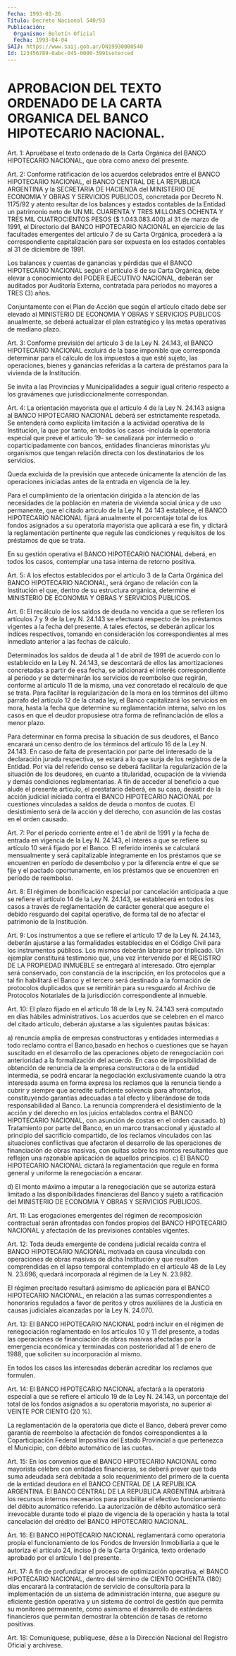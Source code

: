 ```yaml
---
Fecha: 1993-03-26
Título: Decreto Nacional 540/93
Publicación:
  Organismo: Boletín Oficial
  Fecha: 1993-04-04
SAIJ: https://www.saij.gob.ar/DN19930000540
Id: 123456789-0abc-045-0000-3991soterced
---
```

# APROBACION DEL TEXTO ORDENADO DE LA CARTA ORGANICA DEL BANCO HIPOTECARIO NACIONAL.

<a id="1"></a>
Art.  1:  Apruébase el texto ordenado de la Carta Orgánica del BANCO HIPOTECARIO  NACIONAL,  que  obra  como  anexo  del presente.

<a id="2"></a>
Art. 2: Conforme ratificación de los acuerdos celebrados entre el BANCO  HIPOTECARIO  NACIONAL,  el  BANCO CENTRAL DE LA REPUBLICA ARGENTINA y la SECRETARIA DE HACIENDA del  MINISTERIO DE ECONOMIA Y OBRAS  Y SERVICIOS PUBLICOS, concretada por Decreto  N.  1175/92  y atento resultar  de  los balances y estados contables de la Entidad un patrimonio neto de  UN  MIL  CUARENTA  Y TRES MILLONES OCHENTA Y TRES MIL CUATROCIENTOS PESOS ($ 1.043.083.400)  al  31  de marzo de 1991, el Directorio del BANCO HIPOTECARIO NACIONAL en ejercicio  de las  facultades  emergentes  del  artículo  7 de su Carta Orgánica, procederá a la correspondiente capitalización para ser expuesta en los estados contables al 31 de diciembre de 1991.

Los  balances  y  cuentas  de ganancias y pérdidas  que  el  BANCO HIPOTECARIO NACIONAL según el  artículo  8  de  su  Carta Orgánica, debe  elevar  a conocimiento del PODER EJECUTIVO NACIONAL,  deberán ser auditados por  Auditoría  Externa,  contratada para períodos no mayores a TRES (3) años.

Conjuntamente con el Plan de Acción que  según  el artículo citado debe  ser  elevado  al MINISTERIO DE ECONOMIA Y OBRAS  Y  SERVICIOS PUBLICOS anualmente,  se  deberá  actualizar  el plan estratégico y las metas operativas de mediano plazo.

<a id="3"></a>
Art. 3: Conforme previsión del artículo 3 de la Ley N. 24.143, el BANCO  HIPOTECARIO  NACIONAL  excluirá  de la base imponible que corresponda determinar para el cálculo de los  impuestos a que esté sujeto, las operaciones, bienes y ganancias referidas  a la cartera de préstamos para la vivienda de la Institución.

Se  invita  a  las  Provincias  y  Municipalidades  a seguir igual criterio    respecto   a  los  gravámenes  que  jurisdiccionalmente correspondan.

<a id="4"></a>
Art. 4: La orientación mayorista que el artículo 4 de la Ley N. 24.143 asigna al BANCO HIPOTECARIO NACIONAL deberá ser estrictamente  respetada.  Se entenderá como explícita limitación a la actividad operativa de la  Institución,  la  que  por  tanto, en todos  los  casos  -incluida  la  operatoria especial que prevé  el artículo 19- se canalizará por intermedio  o coparticipadamente con bancos, entidades financieras minoristas y/u  organismos que tengan relación  directa  con  los  destinatarios  de  los  servicios.

Queda  excluida  de  la  previsión  que  antecede  únicamente   la atención  de  las  operaciones  iniciadas  antes  de  la entrada en vigencia de la ley.

Para  el cumplimiento de la orientación dirigida a la atención  de las necesidades  de  la  población  en  materia  de vivienda social única y de uso permanente, que el citado artículo  de  la Ley N. 24 143  establece, el BANCO HIPOTECARIO NACIONAL fijará anualmente  el porcentaje  total de los fondos asignados a su operatoria mayorista que aplicará  a ese fin, y dictará la reglamentación pertinente que regule las condiciones  y  requisitos  de  los  préstamos de que se trata.

En su gestión operativa el BANCO HIPOTECARIO NACIONAL  deberá,  en todos  los  casos, contemplar una tasa interna de retorno positiva.

<a id="5"></a>
Art.  5:  A  los  efectos establecidos por el artículo 3 de la Carta  Orgánica del BANCO  HIPOTECARIO  NACIONAL,  será  órgano  de relación  con  la  Institución  el  que,  dentro  de  su estructura orgánica,  determine el MINISTERIO DE ECONOMIA Y OBRAS Y  SERVICIOS PUBLICOS.

<a id="6"></a>
Art. 6: El recálculo de los saldos de deuda no vencida a que se refieren  los  artículos  7  y  9  de la Ley N. 24.143 se efectuará respecto  de los préstamos vigentes a  la  fecha  del  presente.  A tales efectos,  se deberán aplicar los índices respectivos, tomando en consideración  los  correspondientes al mes inmediato anterior a las fechas de cálculo.

Determinados los saldos  de deuda al 1 de abril de 1991 de acuerdo con lo establecido en la Ley  N. 24.143, se descontará de ellos las amortizaciones concretadas a partir  de esa fecha, se adicionará el interés correspondiente al período y se  determinarán los servicios de reembolso que regirán, conforme al artículo  11 de la misma, una vez  concretado  el  recálculo de que se trata. Para  facilitar  la regularización de la mora  en  los  términos del último párrafo del artículo 12 de la citada ley, el Banco  capitalizará  los servicios en  mora,  hasta la fecha que determine su reglamentación  interna, salvo en los  casos  en  que  el  deudor  propusiese  otra forma de refinanciación de ellos a menor plazo.

Para determinar en forma precisa la situación de sus deudores,  el Banco  encarará  un censo dentro de los términos del artículo 16 de la Ley N. 24.143.  En  caso  de falta de presentación por parte del interesado de la declaración jurada  respectiva, se estará a lo que surja de los registros de la Entidad.  Por  vía  del referido censo se  deberá  facilitar  la  regularización  de la situación  de  los deudores,  en  cuanto a titularidad, ocupación  de  la  vivienda  y demás condiciones  reglamentarias.  A fin de acceder al beneficio a que alude el presente artículo, el prestatario  deberá, en su caso, desistir de la acción judicial iniciada contra el BANCO HIPOTECARIO NACIONAL por cuestiones vinculadas a  saldos de deuda o montos  de  cuotas.  El  desistimiento  será  de  la acción  y  del derecho,    con  asunción  de  las  costas  en  el  orden  causado.

<a id="7"></a>
Art. 7: Por el período corriente entre el 1 de abril de 1991 y la fecha  de  entrada en vigencia de la Ley N. 24.143, el interés a que se refiere  su  artículo  10  será  fijado  por  el  Banco.  El referido  interés  se  calculará  mensualmente y será capitalizable íntegramente  en  los préstamos que se  encuentren  en  período  de desembolso y por la  diferencia  entre  el que se fije y el pactado oportunamente,  en los préstamos que se encuentren  en  período  de reembolso.

<a id="8"></a>
Art.  8:  El  régimen de bonificación especial por cancelación anticipada a que se  refiere el artículo 14 de la Ley N. 24.143, se establecerá  en todos los  casos  a  través  de  reglamentación  de carácter general  que  asegure  el  debido  resguardo  del  capital operativo,  de  forma  tal  de  no  afectar  el  patrimonio  de  la Institución.

<a id="9"></a>
Art. 9: Los instrumentos a que se refiere el artículo 17 de la Ley N.  24.143,  deberán  ajustarse a las formalidades establecidas en el  Código Civil para los  instrumentos  públicos.  Los  mismos deberán  labrarse    por    triplicado.   Un  ejemplar  constituirá testimonio  que,  una  vez  intervenido  por  el   REGISTRO  DE  LA PROPIEDAD INMUEBLE se entregará al interesado. Otro  ejemplar  será conservado,  con  constancia  de  la inscripción, en los protocolos que a tal fin habilitará el Banco y  el tercero será destinado a la formación  de  protocolos  duplicados  que  se  remitirán  para  su resguardo al Archivo de Protocolos Notariales  de  la  jurisdicción correspondiente al inmueble.

<a id="10"></a>
Art. 10: El plazo fijado en el artículo 18 de la Ley N. 24.143 será computado  en  días  hábiles administrativos. Los acuerdos que se celebren en el marco del  citado  artículo,  deberán ajustarse a las siguientes pautas básicas:

a)    renuncia   amplia  de  empresas  constructoras  y  entidades intermedias a todo  reclamo  contra  el  Banco,basado  en  hechos o cuestiones   que  se  hayan  suscitado  en  el  desarrollo  de  las operaciones  objeto    de   renegociación  con  anterioridad  a  la formalización del acuerdo. En  caso  de imposibilidad de obtención de renuncia de la empresa constructora o de  la entidad intermedia, se  podrá  encarar  la negociación exclusivamente  cuando  la  otra interesada asuma en forma  expresa  los  reclamos  que  la renuncia tiende  a  cubrir y siempre que acredite suficiente solvencia  para afrontarlos,  constituyendo  garantías  adecuadas  a  tal  efecto y liberándose   de   toda  responsabilidad  al  Banco.  La  renuncia comprenderá el desistimiento  de  la  acción  y  del derecho en los juicios  entablados  contra  el  BANCO  HIPOTECARIO  NACIONAL,  con asunción de costas en el orden causado.  b)  Tratamiento  por parte del Banco, en un marco transaccional  y ajustado al principio  del  sacrificio  compartido, de los reclamos vinculados  con  las  situaciones  conflictivas  que  afectaron  el desarrollo  de las operaciones de financiación  de  obras  masivas, con quitas sobre  los montos resultantes que reflejen una razonable aplicación de aquellos principios.  c) El BANCO HIPOTECARIO  NACIONAL  dictará  la  reglamentación que regule  en  forma  general y uniforme la renegociación  a  encarar.

d) El monto máximo  a  imputar  a la renegociación que se autoriza estará  limitado a las disponibilidades  financieras  del  Banco  y sujeto  a  ratificación  del  MINISTERIO  DE  ECONOMIA  Y  OBRAS  Y SERVICIOS PUBLICOS.

<a id="11"></a>
Art. 11: Las erogaciones emergentes del régimen de recomposición  contractual  serán afrontadas con fondos propios del BANCO  HIPOTECARIO  NACIONAL  y    afectación  de  las  previsiones contables vigentes.

<a id="12"></a>
Art.  12:  Toda  deuda  emergente  de condena judicial recaída contra el BANCO HIPOTECARIO NACIONAL motivada  en  causa  vinculada con  operaciones  de  obras  masivas  de  dicha  Institución  y que resulten  comprendidas  en  el  lapso  temporal  contemplado  en el artículo 48 de la Ley N. 23.696, quedará incorporada al régimen  de la Ley N. 23.982.

El  régimen  precitado  resultará  asimismo  de aplicación para el BANCO HIPOTECARIO NACIONAL, en relación a las sumas correspondientes a honorarios regulados a favor  de peritos y otros auxiliares  de la Justicia en causas judiciales alcanzadas  por  la Ley N. 24.070.

<a id="13"></a>
Art.  13:  El  BANCO  HIPOTECARIO NACIONAL podrá incluir en el régimen de renegociación reglamentado  en los artículos 10 y 11 del presente, a todas las operaciones de financiación  de obras masivas afectadas por la emergencia económica y terminadas con posterioridad al 1 de enero de 1988, que soliciten su incorporación al mismo.

En  todos  los  casos  las  interesadas  deberán  acreditar  los reclamos que formulen.

<a id="14"></a>
Art. 14: El BANCO HIPOTECARIO NACIONAL afectará a la operatoria especial  a  que  se refiere el artículo 19 de la Ley N. 24.143, un porcentaje del total  de  los  fondos  asignados  a  su  operatoria mayorista, no superior al VEINTE POR CIENTO (20 %).

La  reglamentación  de  la  operatoria  que dicte el Banco, deberá prever  como  garantía  de  reembolso  la  afectación    de  fondos correspondientes   a  la  Coparticipación  Federal  Impositiva  del Estado  Provincial  a  que  pertenezca  el  Municipio,  con  débito automático de las cuotas.

<a id="15"></a>
Art.  15:  En  los convenios que el BANCO HIPOTECARIO NACIONAL como mayorista celebre  con entidades financieras, se deberá prever que  toda suma adeudada será  debitada  a  solo  requerimiento  del primero  de la cuenta de la entidad deudora en el BANCO CENTRAL DE LA REPUBLICA ARGENTINA. El BANCO CENTRAL DE LA REPUBLICA ARGENTINA arbitrará  los recursos internos  necesarios  para  posibilitar  el efectivo  funcionamiento    del   débito  automático  referido.  La autorización de débito automático  será irrevocable durante todo el plazo de vigencia de la operación y  hasta la total cancelación del crédito del BANCO HIPOTECARIO NACIONAL.

<a id="16"></a>
Art.  16:  El  BANCO  HIPOTECARIO  NACIONAL  reglamentará como operatoria  propia  el  funcionamiento  de los Fondos de  Inversión Inmobiliaria a que le autoriza el artículo  24,  inciso  j)  de  la Carta  Orgánica,  texto  ordenado  aprobado  por  el artículo 1 del presente.

<a id="17"></a>
Art.  17:  A  fin  de  profundizar  el proceso de optimización operativa, el BANCO HIPOTECARIO NACIONAL,  dentro  del  término  de CIENTO  OCHENTA  (180) días encarará la contratación de servicio de consultoría para la  implementación de un sistema de administración interna, que asegure su  eficiente  gestión  operativa y un sistema de  control  de gestión que permita su monitoreo  permanente,  como asimismo  el desarrollo  de estándares  financieros  que  permitan demostrar la obtención de tasas de retorno positivas.

<a id="18"></a>
Art. 18: Comuníquese, publíquese, dése a la Dirección Nacional del Registro Oficial y archívese.